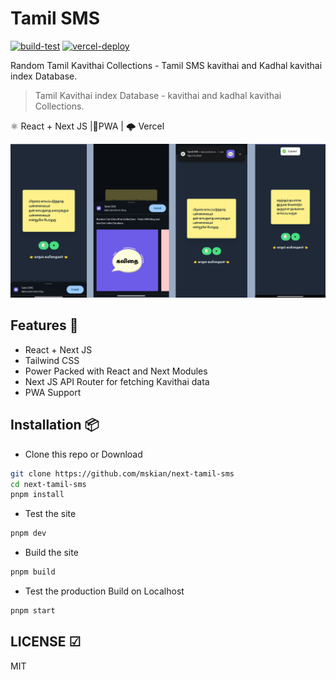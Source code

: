 # Tamil SMS

[![build-test](https://github.com/sanwebinfo/next-tamil-sms/actions/workflows/build.yml/badge.svg)](https://github.com/sanwebinfo/next-tamil-sms/actions/workflows/build.yml) [![vercel-deploy](https://github.com/sanwebinfo/next-tamil-sms/actions/workflows/deploy.yml/badge.svg)](https://github.com/sanwebinfo/next-tamil-sms/actions/workflows/deploy.yml)  

Random Tamil Kavithai Collections - Tamil SMS kavithai and Kadhal kavithai index Database.  

> Tamil Kavithai index Database - kavithai and kadhal kavithai Collections.  

⚛ React + Next JS |📱PWA | 🌩 Vercel  

<img src="https://raw.githubusercontent.com/sanwebinfo/next-tamil-sms/main/tamil-sms-data.png" alt="tamilsms">  

## Features 🍔

- React + Next JS
- Tailwind CSS
- Power Packed with React and Next Modules
- Next JS API Router for fetching Kavithai data
- PWA Support

## Installation 📦

- Clone this repo or Download

```sh
git clone https://github.com/mskian/next-tamil-sms
cd next-tamil-sms
pnpm install
```

- Test the site

```sh
pnpm dev
```

- Build the site

```sh
pnpm build
```

- Test the production Build on Localhost

```sh
pnpm start
```

## LICENSE ☑

MIT
